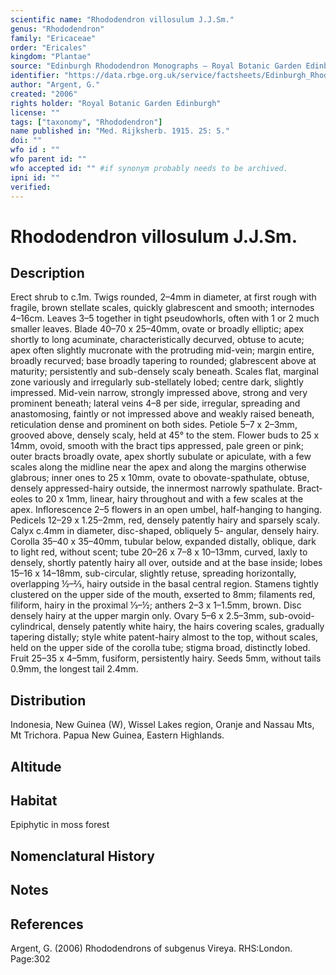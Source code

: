 ```yaml
---
scientific name: "Rhododendron villosulum J.J.Sm."
genus: "Rhododendron"
family: "Ericaceae"
order: "Ericales"
kingdom: "Plantae"
source: "Edinburgh Rhododendron Monographs – Royal Botanic Garden Edinburgh"
identifier: "https://data.rbge.org.uk/service/factsheets/Edinburgh_Rhododendron_Monographs.xhtml"
author: "Argent, G."
created: "2006"
rights holder: "Royal Botanic Garden Edinburgh"
license: ""
tags: ["taxonomy", "Rhododendron"]
name published in: "Med. Rijksherb. 1915. 25: 5."
doi: ""
wfo id : ""
wfo parent id: ""
wfo accepted id: "" #if synonym probably needs to be archived.                      
ipni id: ""
verified:
---
```


                       

# Rhododendron villosulum J.J.Sm.

## Description
Erect shrub to c.1m. Twigs rounded, 2–4mm in diam­eter, at first rough with fragile, brown stellate scales, quickly glabrescent and smooth; internodes 4–16cm. Leaves 3–5 together in tight pseudowhorls, often with 1 or 2 much smaller leaves. Blade 40–70 x 25–40mm, ovate or broadly elliptic; apex shortly to long acuminate, characteristically decurved, obtuse to acute; apex often slightly mucron­ate with the protruding mid-vein; margin entire, broadly recurved; base broadly tapering to rounded; glabrescent above at maturity; persistently and sub-densely scaly beneath. Scales flat, marginal zone variously and irregularly sub-stellately lobed; centre dark, slightly impressed. Mid-vein narrow, strongly impressed above, strong and very prominent beneath; lateral veins 4–8 per side, irregular, spreading and anastomosing, faintly or not impressed above and weakly raised beneath, reticulation dense and prominent on both sides. Petiole 5–7 x 2–3mm, grooved above, densely scaly, held at 45° to the stem. Flower buds to 25 x 14mm, ovoid, smooth with the bract tips appressed, pale green or pink; outer bracts broadly ovate, apex shortly subulate or apiculate, with a few scales along the midline near the apex and along the margins otherwise glabrous; inner ones to 25 x 10mm, ovate to obovate-spathulate, obtuse, densely appressed-hairy outside, the innermost narrowly spathulate. Bract­eoles to 20 x 1mm, linear, hairy throughout and with a few scales at the apex. Inflorescence 2–5 flowers in an open umbel, half-hanging to hanging. Pedicels 12–29 x 1.25–2mm, red, densely patently hairy and sparsely scaly. Calyx c.4mm in diameter, disc-shaped, obliquely 5- angular, densely hairy. Corolla 35–40 x 35–40mm, tubular below, expanded distally, oblique, dark to light red, without scent; tube 20–26 x 7–8 x 10–13mm, curved, laxly to densely, shortly patently hairy all over, outside and at the base inside; lobes 15–16 x 14–18mm, sub-circular, slightly retuse, spreading horizontally, overlapping ½–2⁄3, hairy outside in the basal central region. Stamens tightly clustered on the upper side of the mouth, exserted to 8mm; filaments red, filiform, hairy in the proximal 1⁄3–½; anthers 2–3 x 1–1.5mm, brown. Disc densely hairy at the upper margin only. Ovary 5–6 x 2.5–3mm, sub-ovoid-cylindrical, densely patently white hairy, the hairs covering scales, gradually tapering distally; style white patent-hairy almost to the top, without scales, held on the upper side of the corolla tube; stigma broad, distinctly lobed. Fruit 25–35 x 4–5mm, fusiform, persistently hairy. Seeds 5mm, without tails 0.9mm, the longest tail 2.4mm.

## Distribution
Indonesia, New Guinea (W), Wissel Lakes region, Oranje and Nassau Mts, Mt Trichora. Papua New Guinea, Eastern Highlands.

## Altitude


## Habitat
Epiphytic in moss forest

## Nomenclatural History

                       
## Notes


## References

Argent, G. (2006) Rhododendrons of subgenus Vireya. RHS:London. Page:302
